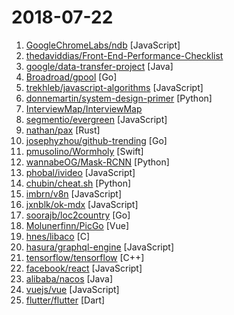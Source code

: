 # 2018-07-22

1. [GoogleChromeLabs/ndb](https://github.com/GoogleChromeLabs/ndb "ndb is an improved debugging experience for Node.js, enabled by Chrome DevTools") [JavaScript]
2. [thedaviddias/Front-End-Performance-Checklist](https://github.com/thedaviddias/Front-End-Performance-Checklist "🎮The only Front-End Performance Checklist that runs faster than the others") 
3. [google/data-transfer-project](https://github.com/google/data-transfer-project "The Data Transfer Project makes it easy for people to transfer their data between online service providers. We are establishing a common framework, including data models and protocols, to enable direct transfer of data both into and out of participating online service providers.") [Java]
4. [Broadroad/gpool](https://github.com/Broadroad/gpool "A go tcp connection pool") [Go]
5. [trekhleb/javascript-algorithms](https://github.com/trekhleb/javascript-algorithms "Algorithms and data structures implemented in JavaScript with explanations and links to further readings") [JavaScript]
6. [donnemartin/system-design-primer](https://github.com/donnemartin/system-design-primer "Learn how to design large-scale systems. Prep for the system design interview. Includes Anki flashcards.") [Python]
7. [InterviewMap/InterviewMap](https://github.com/InterviewMap/InterviewMap "Build the best interview map. The current content includes JS, network, browser related, performance optimization, security, framework, Git, data structure, algorithm, etc.") 
8. [segmentio/evergreen](https://github.com/segmentio/evergreen "🌲 Evergreen React UI Framework by Segment") [JavaScript]
9. [nathan/pax](https://github.com/nathan/pax "The fastest JavaScript bundler in the galaxy.") [Rust]
10. [josephyzhou/github-trending](https://github.com/josephyzhou/github-trending "Tracking the most popular Github repos, updated daily") [Go]
11. [pmusolino/Wormholy](https://github.com/pmusolino/Wormholy "iOS network debugging, like a wizard 🧙‍♂️") [Swift]
12. [wannabeOG/Mask-RCNN](https://github.com/wannabeOG/Mask-RCNN "A PyTorch implementation of the architecture of Mask RCNN, serves as an introduction to working with PyTorch") [Python]
13. [phobal/ivideo](https://github.com/phobal/ivideo "一个可以观看国内主流视频平台所有视频的客户端（Mac、Windows、Linux） A client that can watch video of domestic(China) mainstream video platform") [JavaScript]
14. [chubin/cheat.sh](https://github.com/chubin/cheat.sh "the only cheat sheet you need") [Python]
15. [imbrn/v8n](https://github.com/imbrn/v8n "☑️ JavaScript fluent validation library.") [JavaScript]
16. [jxnblk/ok-mdx](https://github.com/jxnblk/ok-mdx "Browser-based MDX editor") [JavaScript]
17. [soorajb/loc2country](https://github.com/soorajb/loc2country "Lat/lon to country") [Go]
18. [Molunerfinn/PicGo](https://github.com/Molunerfinn/PicGo "🚀A simple & beautiful tool for pictures uploading built by electron-vue") [Vue]
19. [hnes/libaco](https://github.com/hnes/libaco "A blazing fast and lightweight C asymmetric coroutine library 💎 ⛅🚀⛅🌞") [C]
20. [hasura/graphql-engine](https://github.com/hasura/graphql-engine "Blazing fast, instant GraphQL APIs on Postgres with fine grained access control") [JavaScript]
21. [tensorflow/tensorflow](https://github.com/tensorflow/tensorflow "Computation using data flow graphs for scalable machine learning") [C++]
22. [facebook/react](https://github.com/facebook/react "A declarative, efficient, and flexible JavaScript library for building user interfaces.") [JavaScript]
23. [alibaba/nacos](https://github.com/alibaba/nacos "Simplified dynamic service discovery and configuration management for cloud-native applications") [Java]
24. [vuejs/vue](https://github.com/vuejs/vue "🖖 A progressive, incrementally-adoptable JavaScript framework for building UI on the web.") [JavaScript]
25. [flutter/flutter](https://github.com/flutter/flutter "Flutter makes it easy and fast to build beautiful mobile apps.") [Dart]
